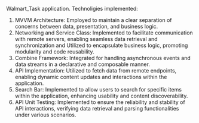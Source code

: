 Walmart_Task application. 
Technoligies implemented:

1. MVVM Architecture: Employed to maintain a clear separation of concerns between data, presentation, and business logic.
2. Networking and Service Class: Implemented to facilitate communication with remote servers, enabling seamless data retrieval and synchronization and Utilized to encapsulate business logic, promoting modularity and code reusability.
3. Combine Framework: Integrated for handling asynchronous events and data streams in a declarative and composable manner.
4. API Implementation: Utilized to fetch data from remote endpoints, enabling dynamic content updates and interactions within the application.
5. Search Bar: Implemented to allow users to search for specific items within the application, enhancing usability and content discoverability.
6. API Unit Testing: Implemented to ensure the reliability and stability of API interactions, verifying data retrieval and parsing functionalities under various scenarios.
